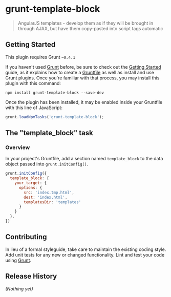 # grunt-template-block

> AngularJS templates - develop them as if they will be brought in through AJAX, but have them copy-pasted into script tags automatic

## Getting Started
This plugin requires Grunt `~0.4.1`

If you haven't used [Grunt](http://gruntjs.com/) before, be sure to check out the [Getting Started](http://gruntjs.com/getting-started) guide, as it explains how to create a [Gruntfile](http://gruntjs.com/sample-gruntfile) as well as install and use Grunt plugins. Once you're familiar with that process, you may install this plugin with this command:

```shell
npm install grunt-template-block --save-dev
```

Once the plugin has been installed, it may be enabled inside your Gruntfile with this line of JavaScript:

```js
grunt.loadNpmTasks('grunt-template-block');
```

## The "template_block" task

### Overview
In your project's Gruntfile, add a section named `template_block` to the data object passed into `grunt.initConfig()`.

```js
grunt.initConfig({
  template_block: {
    your_target: {
      options: {
        src: 'index.tmp.html',
        dest: 'index.html',
        templatesDir: 'templates'
      }
    }
  },
})
```

## Contributing
In lieu of a formal styleguide, take care to maintain the existing coding style. Add unit tests for any new or changed functionality. Lint and test your code using [Grunt](http://gruntjs.com/).

## Release History
_(Nothing yet)_
